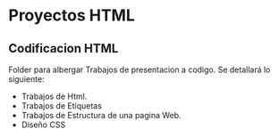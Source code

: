 # Proyectos HTML 

## Codificacion HTML

Folder para albergar Trabajos de presentacion a codigo.
Se detallará lo siguiente:
- Trabajos de Html.
- Trabajos de Etiquetas
- Trabajos de Estructura de una pagina Web.
- Diseño CSS
